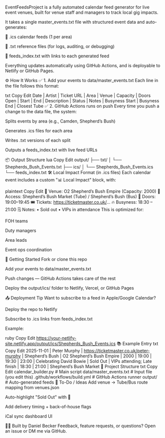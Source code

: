 EventFeedsProject is a fully automated calendar feed generator for live event venues, built for venue staff and managers to track local gig impacts.

It takes a single master_events.txt file with structured event data and auto-generates:

📁 .ics calendar feeds (1 per area)

📁 .txt reference files (for logs, auditing, or debugging)

📄 feeds_index.txt with links to each generated feed

Everything updates automatically using GitHub Actions, and is deployable to Netlify or GitHub Pages.

⚙️ How It Works
✅ 1. Add your events to data/master_events.txt
Each line in the file follows this format:

txt
Copy
Edit
Date | Artist | Ticket URL | Area | Venue | Capacity | Doors Open | Start | End | Description | Status | Notes | Busyness Start | Busyness End | Closest Tube
✅ 2. GitHub Actions runs on push
Every time you push a change to the data file, the system:

Splits events by area (e.g., Camden, Shepherd’s Bush)

Generates .ics files for each area

Writes .txt versions of each split

Outputs a feeds_index.txt with live feed URLs

📦 Output Structure
lua
Copy
Edit
output/
├── txt/
│   └── Shepherds_Bush_Events.txt
├── ics/
│   └── Shepherds_Bush_Events.ics
└── feeds_index.txt
🛠 Local Impact Format (in .ics files)
Each calendar event includes a custom "📊 Local Impact" block, with:

plaintext
Copy
Edit
📍 Venue: O2 Shepherd’s Bush Empire (Capacity: 2000)
🚉 Access: Shepherd’s Bush Market (Tube) / Shepherd’s Bush (Bus)
🚪 Doors: 19:00–19:45
🎟️ Tickets: https://ticketmaster.co.uk/...
🔥 Busyness: 18:30 – 21:00
🗒️ Notes:
• Sold out
• VIPs in attendance
This is optimized for:

FOH teams

Duty managers

Area leads

Event ops coordination

🚀 Getting Started
Fork or clone this repo

Add your events to data/master_events.txt

Push changes — GitHub Actions takes care of the rest

Deploy the output/ics/ folder to Netlify, Vercel, or GitHub Pages

📤 Deployment Tip
Want to subscribe to a feed in Apple/Google Calendar?

Deploy the repo to Netlify

Subscribe to .ics links from feeds_index.txt

Example:

ruby
Copy
Edit
https://your-netlify-site.netlify.app/output/ics/Shepherds_Bush_Events.ics
📚 Example Entry
txt
Copy
Edit
2025-11-01 | Peter Murphy | https://ticketmaster.co.uk/peter-murphy | Shepherd’s Bush | O2 Shepherd’s Bush Empire | 2000 | 19:00 | 19:30 | 23:00 | Celebrating David Bowie | Sold Out | VIPs attending; Late finish | 18:30 | 21:00 | Shepherd’s Bush Market
📂 Project Structure
txt
Copy
Edit
calendar_builder.py         # Main script
data/master_events.txt      # Input file (you edit this)
.github/workflows/build.yml # GitHub Actions runner
output/                     # Auto-generated feeds
🧠 To-Do / Ideas
 Add venue → Tube/Bus route mapping from venues.json

 Auto-highlight "Sold Out" with 🚨

 Add delivery timing + back-of-house flags

 iCal sync dashboard UI

👨‍💻 Built by Daniel Becker
Feedback, feature requests, or questions? Open an issue or DM me via GitHub.

